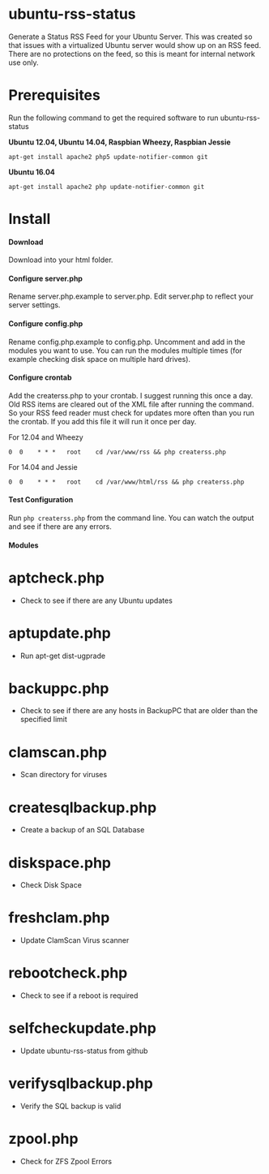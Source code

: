 # ubuntu-rss-status

Generate a Status RSS Feed for your Ubuntu Server.  This was created so that issues with a virtualized Ubuntu server would show up on an RSS feed.  There are no protections on the feed, so this is meant for internal network use only.

# Prerequisites

Run the following command to get the required software to run ubuntu-rss-status

<b>Ubuntu 12.04, Ubuntu 14.04, Raspbian Wheezy, Raspbian Jessie</b>

`apt-get install apache2 php5 update-notifier-common git`

<b>Ubuntu 16.04</b>

`apt-get install apache2 php update-notifier-common git`

# Install

#### Download

Download into your html folder.

#### Configure server.php

Rename server.php.example to server.php.  Edit server.php to reflect your server settings.

#### Configure config.php

Rename config.php.example to config.php.  Uncomment and add in the modules you want to use.  You can run the modules multiple times (for example checking disk space on multiple hard drives).

#### Configure crontab

Add the createrss.php to your crontab.  I suggest running this once a day.  Old RSS items are cleared out of the XML file after running the command.  So your RSS feed reader must check for updates more often than you run the crontab. If you add this file it will run it once per day.

For 12.04 and Wheezy

`0  0    * * *   root    cd /var/www/rss && php createrss.php`

For 14.04 and Jessie

`0  0    * * *   root    cd /var/www/html/rss && php createrss.php`

#### Test Configuration

Run `php createrss.php` from the command line.  You can watch the output and see if there are any errors.

#### Modules
# aptcheck.php
* Check to see if there are any Ubuntu updates
# aptupdate.php
* Run apt-get dist-ugprade
# backuppc.php
* Check to see if there are any hosts in BackupPC that are older than the specified limit
# clamscan.php
* Scan directory for viruses
# createsqlbackup.php
* Create a backup of an SQL Database
# diskspace.php
* Check Disk Space
# freshclam.php
* Update ClamScan Virus scanner
# rebootcheck.php
* Check to see if a reboot is required
# selfcheckupdate.php
* Update ubuntu-rss-status from github
# verifysqlbackup.php
* Verify the SQL backup is valid
# zpool.php
* Check for ZFS Zpool Errors

